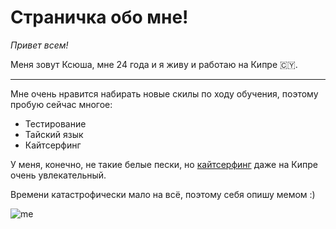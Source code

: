 # Страничка обо мне!


_Привет всем!_

Меня зовут Ксюша, мне 24 года и я живу и работаю на Кипре 🇨🇾.

---

Мне очень нравится набирать новые скилы по ходу обучения, поэтому пробую сейчас многое:

* Тестирование
* Тайский язык
* Кайтсерфинг

У меня, конечно, не такие белые пески, но [кайтсерфинг](https://www.youtube.com/watch?v=jOSsb2GgcoU "Это просто видео с ютуба, ничего опасного") даже на Кипре очень увлекательный.

Времени катастрофически мало на всё, поэтому себя опишу мемом :)

![me](https://user-images.githubusercontent.com/127231891/226415438-f3cc17fd-45e1-478d-a874-451fabdf2b15.png)
